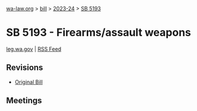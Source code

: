 [wa-law.org](/) > [bill](/bill/) > [2023-24](/bill/2023-24/) > [SB 5193](/bill/2023-24/sb/5193/)

# SB 5193 - Firearms/assault weapons
[leg.wa.gov](https://app.leg.wa.gov/billsummary?BillNumber=5193&Year=2023&Initiative=false) | [RSS Feed](./rss.xml)

## Revisions
* [Original Bill](1/)

## Meetings